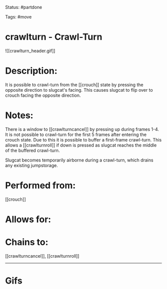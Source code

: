 Status: #partdone

Tags: #move

# crawlturn - Crawl-Turn
![[crawlturn_header.gif]]
# Description:
It is possible to crawl-turn from the [[crouch]] state by pressing the opposite direction to slugcat's facing. This causes slugcat to flip over to crouch facing the opposite direction.

# Notes:
There is a window to [[crawlturncancel]] by pressing up during frames 1-4.
It is not possible to crawl-turn for the first 5 frames after entering the crouch state. Due to this it is possible to buffer a first-frame crawl-turn. This allows a [[crawlturnroll]] if down is pressed as slugcat reaches the middle of the buffered crawl-turn.

Slugcat becomes temporarily airborne during a crawl-turn, which drains any existing jumpstorage.

# Performed from:
[[crouch]]

# Allows for:


# Chains to:
[[crawlturncancel]], [[crawlturnroll]]

___
# Gifs
